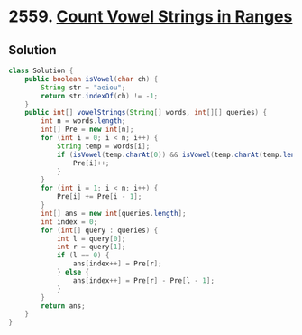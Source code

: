 # 2559. [Count Vowel Strings in Ranges](https://leetcode.com/problems/count-vowel-strings-in-ranges/description/?envType=daily-question&envId=2025-01-02)

## Solution

```java
class Solution {
    public boolean isVowel(char ch) {
        String str = "aeiou";
        return str.indexOf(ch) != -1;
    }
    public int[] vowelStrings(String[] words, int[][] queries) {
        int n = words.length;
        int[] Pre = new int[n];
        for (int i = 0; i < n; i++) {
            String temp = words[i];
            if (isVowel(temp.charAt(0)) && isVowel(temp.charAt(temp.length() - 1))) {
                Pre[i]++;
            }
        }
        for (int i = 1; i < n; i++) {
            Pre[i] += Pre[i - 1];
        }
        int[] ans = new int[queries.length];
        int index = 0;
        for (int[] query : queries) {
            int l = query[0];
            int r = query[1];
            if (l == 0) {
                ans[index++] = Pre[r];
            } else {
                ans[index++] = Pre[r] - Pre[l - 1];
            }
        }
        return ans;
    }
}
```
